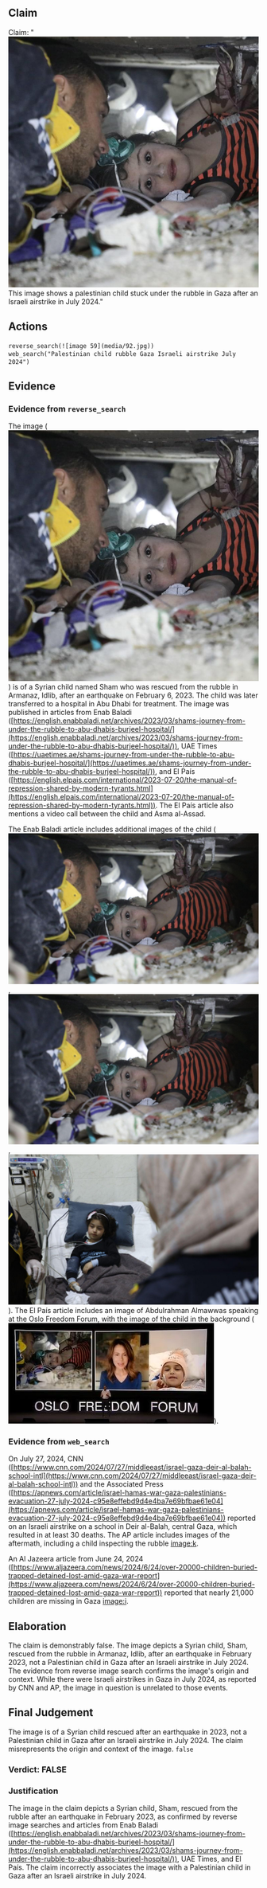 ## Claim
Claim: "![image 59](media/92.jpg) This image shows a palestinian child stuck under the rubble in Gaza after an Israeli airstrike in July 2024."

## Actions
```
reverse_search(![image 59](media/92.jpg))
web_search("Palestinian child rubble Gaza Israeli airstrike July 2024")
```

## Evidence
### Evidence from `reverse_search`
The image (![image 59](media/92.jpg)) is of a Syrian child named Sham who was rescued from the rubble in Armanaz, Idlib, after an earthquake on February 6, 2023. The child was later transferred to a hospital in Abu Dhabi for treatment. The image was published in articles from Enab Baladi ([https://english.enabbaladi.net/archives/2023/03/shams-journey-from-under-the-rubble-to-abu-dhabis-burjeel-hospital/](https://english.enabbaladi.net/archives/2023/03/shams-journey-from-under-the-rubble-to-abu-dhabis-burjeel-hospital/)), UAE Times ([https://uaetimes.ae/shams-journey-from-under-the-rubble-to-abu-dhabis-burjeel-hospital/](https://uaetimes.ae/shams-journey-from-under-the-rubble-to-abu-dhabis-burjeel-hospital/)), and El País ([https://english.elpais.com/international/2023-07-20/the-manual-of-repression-shared-by-modern-tyrants.html](https://english.elpais.com/international/2023-07-20/the-manual-of-repression-shared-by-modern-tyrants.html)). The El País article also mentions a video call between the child and Asma al-Assad.

The Enab Baladi article includes additional images of the child (![image 4663](media/2025-08-23_01-08-1755911305-807174.jpg), ![image 4664](media/2025-08-23_01-08-1755911307-806505.jpg), ![image 4668](media/2025-08-23_01-08-1755911311-092861.jpg)). The El País article includes an image of Abdulrahman Almawwas speaking at the Oslo Freedom Forum, with the image of the child in the background (![image 4699](media/2025-08-23_01-09-1755911345-312920.jpg)).


### Evidence from `web_search`
On July 27, 2024, CNN ([https://www.cnn.com/2024/07/27/middleeast/israel-gaza-deir-al-balah-school-intl](https://www.cnn.com/2024/07/27/middleeast/israel-gaza-deir-al-balah-school-intl)) and the Associated Press ([https://apnews.com/article/israel-hamas-war-gaza-palestinians-evacuation-27-july-2024-c95e8effebd9d4e4ba7e69bfbae61e04](https://apnews.com/article/israel-hamas-war-gaza-palestinians-evacuation-27-july-2024-c95e8effebd9d4e4ba7e69bfbae61e04)) reported on an Israeli airstrike on a school in Deir al-Balah, central Gaza, which resulted in at least 30 deaths. The AP article includes images of the aftermath, including a child inspecting the rubble <image:k>.

An Al Jazeera article from June 24, 2024 ([https://www.aljazeera.com/news/2024/6/24/over-20000-children-buried-trapped-detained-lost-amid-gaza-war-report](https://www.aljazeera.com/news/2024/6/24/over-20000-children-buried-trapped-detained-lost-amid-gaza-war-report)) reported that nearly 21,000 children are missing in Gaza <image:i>.


## Elaboration
The claim is demonstrably false. The image depicts a Syrian child, Sham, rescued from the rubble in Armanaz, Idlib, after an earthquake in February 2023, not a Palestinian child in Gaza after an Israeli airstrike in July 2024. The evidence from reverse image search confirms the image's origin and context. While there were Israeli airstrikes in Gaza in July 2024, as reported by CNN and AP, the image in question is unrelated to those events.


## Final Judgement
The image is of a Syrian child rescued after an earthquake in 2023, not a Palestinian child in Gaza after an Israeli airstrike in July 2024. The claim misrepresents the origin and context of the image. `false`

### Verdict: FALSE

### Justification
The image in the claim depicts a Syrian child, Sham, rescued from the rubble after an earthquake in February 2023, as confirmed by reverse image searches and articles from Enab Baladi ([https://english.enabbaladi.net/archives/2023/03/shams-journey-from-under-the-rubble-to-abu-dhabis-burjeel-hospital/](https://english.enabbaladi.net/archives/2023/03/shams-journey-from-under-the-rubble-to-abu-dhabis-burjeel-hospital/)), UAE Times, and El País. The claim incorrectly associates the image with a Palestinian child in Gaza after an Israeli airstrike in July 2024.
